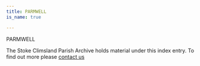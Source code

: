```yaml
---
title: PARMWELL
is_name: true

---
```


PARMWELL


The Stoke Climsland Parish Archive holds material under this index entry. To find out more please [contact us](/contact/)
